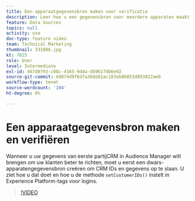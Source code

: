 ```yaml
---
title: Een apparaatgegevensbron maken voor verificatie
description: Leer hoe u een gegevensbron voor meerdere apparaten maakt voor verificatie. Ontdek hoe u uw CRM-gegevens van de eerste partij naar Audience Manager kunt brengen om uw klanten beter te richten en stel de methode setCustomerIDs() in Platform-tags voor aanmeldingen in.
feature: Data Sources
topics: null
activity: use
doc-type: feature video
team: Technical Marketing
thumbnail: 331006.jpg
kt: 7025
role: User
level: Intermediate
exl-id: 467d0793-c08c-4165-9d4a-db9617db6e92
source-git-commit: d4874d9f6d7a36bb81ac183eb8b853d893822ae0
workflow-type: tm+mt
source-wordcount: '104'
ht-degree: 0%

---
```


# Een apparaatgegevensbron maken en verifiëren

Wanneer u uw gegevens van eerste partijCRM in Audience Manager wilt brengen om uw klanten beter te richten, moet u eerst een dwars-apparatengegevensbron creëren om CRM IDs en gegevens op te slaan. U ziet hoe u dat doet en hoe u de methode `setCustomerIDs()` instelt in Experience Platform-tags voor logins.

>[!VIDEO](https://video.tv.adobe.com/v/331006/?quality=12&learn=on)
